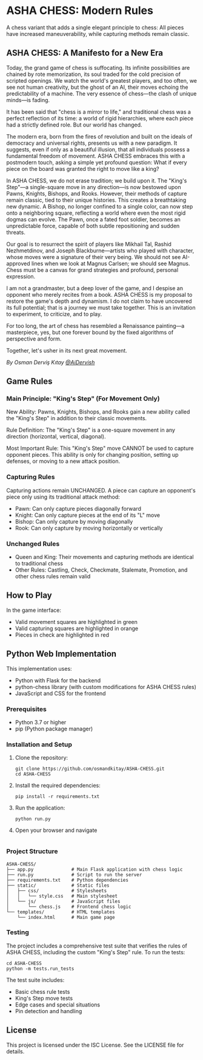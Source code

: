 # ASHA CHESS: Modern Rules

A chess variant that adds a single elegant principle to chess: All pieces have increased maneuverability, while capturing methods remain classic.

## ASHA CHESS: A Manifesto for a New Era

Today, the grand game of chess is suffocating. Its infinite possibilities are chained by rote memorization, its soul traded for the cold precision of scripted openings. We watch the world's greatest players, and too often, we see not human creativity, but the ghost of an AI, their moves echoing the predictability of a machine. The very essence of chess—the clash of unique minds—is fading.

It has been said that "chess is a mirror to life," and traditional chess was a perfect reflection of its time: a world of rigid hierarchies, where each piece had a strictly defined role. But our world has changed.

The modern era, born from the fires of revolution and built on the ideals of democracy and universal rights, presents us with a new paradigm. It suggests, even if only as a beautiful illusion, that all individuals possess a fundamental freedom of movement. ASHA CHESS embraces this with a postmodern touch, asking a simple yet profound question: What if every piece on the board was granted the right to move like a king?

In ASHA CHESS, we do not erase tradition; we build upon it. The "King's Step"—a single-square move in any direction—is now bestowed upon Pawns, Knights, Bishops, and Rooks. However, their methods of capture remain classic, tied to their unique histories. This creates a breathtaking new dynamic. A Bishop, no longer confined to a single color, can now step onto a neighboring square, reflecting a world where even the most rigid dogmas can evolve. The Pawn, once a fated foot soldier, becomes an unpredictable force, capable of both subtle repositioning and sudden threats.

Our goal is to resurrect the spirit of players like Mikhail Tal, Rashid Nezhmetdinov, and Joseph Blackburne—artists who played with character, whose moves were a signature of their very being. We should not see AI-approved lines when we look at Magnus Carlsen; we should see Magnus. Chess must be a canvas for grand strategies and profound, personal expression.

I am not a grandmaster, but a deep lover of the game, and I despise an opponent who merely recites from a book. ASHA CHESS is my proposal to restore the game's depth and dynamism. I do not claim to have uncovered its full potential; that is a journey we must take together. This is an invitation to experiment, to criticize, and to play.

For too long, the art of chess has resembled a Renaissance painting—a masterpiece, yes, but one forever bound by the fixed algorithms of perspective and form.

Together, let's usher in its next great movement.

*By Osman Derviş Kıtay [@AiDervish](https://x.com/AiDervish)*

## Game Rules

### Main Principle: "King's Step" (For Movement Only)

New Ability: Pawns, Knights, Bishops, and Rooks gain a new ability called the "King's Step" in addition to their classic movements.

Rule Definition: The "King's Step" is a one-square movement in any direction (horizontal, vertical, diagonal).

Most Important Rule: This "King's Step" move CANNOT be used to capture opponent pieces. This ability is only for changing position, setting up defenses, or moving to a new attack position.

### Capturing Rules

Capturing actions remain UNCHANGED. A piece can capture an opponent's piece only using its traditional attack method:

- Pawn: Can only capture pieces diagonally forward
- Knight: Can only capture pieces at the end of its "L" move
- Bishop: Can only capture by moving diagonally
- Rook: Can only capture by moving horizontally or vertically

### Unchanged Rules

- Queen and King: Their movements and capturing methods are identical to traditional chess
- Other Rules: Castling, Check, Checkmate, Stalemate, Promotion, and other chess rules remain valid

## How to Play

In the game interface:
- Valid movement squares are highlighted in green
- Valid capturing squares are highlighted in orange
- Pieces in check are highlighted in red

## Python Web Implementation

This implementation uses:
- Python with Flask for the backend
- python-chess library (with custom modifications for ASHA CHESS rules)
- JavaScript and CSS for the frontend

### Prerequisites

- Python 3.7 or higher
- pip (Python package manager)

### Installation and Setup

1. Clone the repository:
   ```
   git clone https://github.com/osmandkitay/ASHA-CHESS.git
   cd ASHA-CHESS
   ```

2. Install the required dependencies:
   ```
   pip install -r requirements.txt
   ```

3. Run the application:
   ```
   python run.py
   ```

4. Open your browser and navigate 
   ```

### Project Structure

```
ASHA-CHESS/
├── app.py              # Main Flask application with chess logic
├── run.py              # Script to run the server
├── requirements.txt    # Python dependencies
├── static/             # Static files
│   ├── css/            # Stylesheets
│   │   └── style.css   # Main stylesheet
│   └── js/             # JavaScript files
│       └── chess.js    # Frontend chess logic
└── templates/          # HTML templates
    └── index.html      # Main game page
```

### Testing

The project includes a comprehensive test suite that verifies the rules of ASHA CHESS, including the custom "King's Step" rule. To run the tests:

```
cd ASHA-CHESS
python -m tests.run_tests
```

The test suite includes:
- Basic chess rule tests
- King's Step move tests
- Edge cases and special situations
- Pin detection and handling

## License

This project is licensed under the ISC License. See the LICENSE file for details.